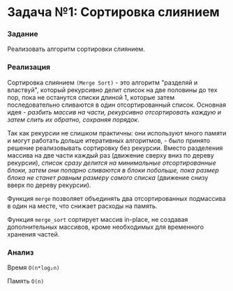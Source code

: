 # Задача №1: Сортировка слиянием

### Задание 

Реализовать алгоритм сортировки слиянием.

### Реализация

Сортировка слиянием `(Merge Sort)` - это алгоритм "разделяй и властвуй", который рекурсивно делит список на две половины до тех пор, пока не останутся списки длиной 1, которые затем последовательно сливаются в один отсортированный список. Основная идея - *разбить массив на части, рекурсивно отсортировать каждую и затем слить их обратно, сохраняя порядок*.

Так как рекурсии не слишком практичны: они используют много памяти и могут работать дольше итеративных алгоритмов, - было принято решение реализовывать сортировку без рекурсии. Вместо разделения массива на две части каждый раз (движение сверху вниз по дереву рекурсии), *список сразу делится на минимальные отсортированные блоки, затем они попарно сливаются в блоки побольше, пока размер блока не станет равным размеру самого списка* (движение снизу вверх по дереву рекурсии).

Функция `merge` позволяет объединять два отсортированных подмассива в один на месте, что снижает расходы на память.

Функция `merge_sort` сортирует массив in-place, не создавая дополнительных массивов, кроме необходимых для временного хранения частей.


### Анализ

Время `O(n*log₂n)`

Память `O(n)`
